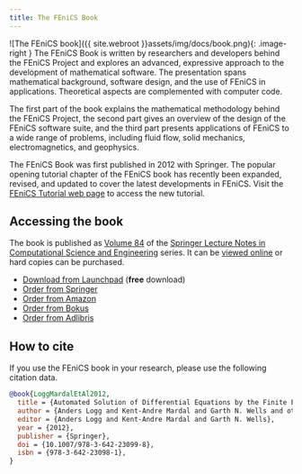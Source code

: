 ```yaml
---
title: The FEniCS Book
---
```


![The FEniCS book]({{ site.webroot }}assets/img/docs/book.png){: .image-right }
The FEniCS Book is written by researchers and developers behind the FEniCS Project and 
explores an advanced, expressive approach to the development of mathematical software. The 
presentation spans mathematical background, software design, and the use of FEniCS in 
applications. Theoretical aspects are complemented with computer code.

The first part of the book explains the mathematical methodology behind the FEniCS Project, 
the second part gives an overview of the design of the FEniCS software suite, and the third 
part presents applications of FEniCS to a wide range of problems, including fluid flow, solid 
mechanics, electromagnetics, and geophysics.

The FEniCS Book was first published in 2012 with Springer. The popular opening tutorial 
chapter of the FEniCS book has recently been expanded, revised, and updated to cover the 
latest developments in FEniCS. Visit the
[FEniCS Tutorial web page](tutorial.md)
to access the new tutorial.

## Accessing the book

The book is published as [Volume 84](http://www.springer.com/mathematics/computational+science+%26+engineering/book/978-3-642-23098-1) of the
[Springer Lecture Notes in Computational Science and Engineering](http://www.springer.com/series/3527)
series. It can be [viewed online](http://dx.doi.org/10.1007/978-3-642-23099-8) or hard copies can be purchased.

- [Download from Launchpad](http://launchpad.net/fenics-book/trunk/final/+download/fenics-book-2011-10-27-final.pdf) (**free** download)
- [Order from Springer](http://www.springer.com/mathematics/computational+science+%26+engineering/book/978-3-642-23098-1)
- [Order from Amazon](http://www.amazon.com/Automated-Solution-Differential-Equations-Element/dp/3642230989/)
- [Order from Bokus](http://www.bokus.com/bok/9783642230981/automated-solution-of-differential-equations-by-the-finite-element-method/)
- [Order from Adlibris](http://www.adlibris.com/se/product.aspx?isbn=3642230989)

## How to cite

If you use the FEniCS book in your research, please use the following citation data.

```bibtex
@book{LoggMardalEtAl2012,
  title = {Automated Solution of Differential Equations by the Finite Element Method},
  author = {Anders Logg and Kent-Andre Mardal and Garth N. Wells and others},
  editor = {Anders Logg and Kent-Andre Mardal and Garth N. Wells},
  year = {2012},
  publisher = {Springer},
  doi = {10.1007/978-3-642-23099-8},
  isbn = {978-3-642-23098-1},
}
```
